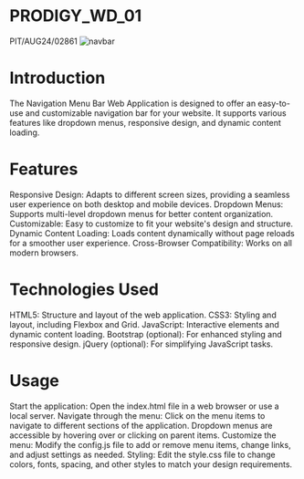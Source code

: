 # PRODIGY_WD_01
PIT/AUG24/02861
![navbar](https://github.com/user-attachments/assets/6dca5708-8212-4f54-bba3-883f7139f856)
# Introduction
The Navigation Menu Bar Web Application is designed to offer an easy-to-use and customizable navigation bar for your website. It supports various features like dropdown menus, responsive design, and dynamic content loading.

# Features
Responsive Design: Adapts to different screen sizes, providing a seamless user experience on both desktop and mobile devices. Dropdown Menus: Supports multi-level dropdown menus for better content organization. Customizable: Easy to customize to fit your website's design and structure. Dynamic Content Loading: Loads content dynamically without page reloads for a smoother user experience. Cross-Browser Compatibility: Works on all modern browsers.

# Technologies Used
HTML5: Structure and layout of the web application. CSS3: Styling and layout, including Flexbox and Grid. JavaScript: Interactive elements and dynamic content loading. Bootstrap (optional): For enhanced styling and responsive design. jQuery (optional): For simplifying JavaScript tasks.

# Usage
Start the application: Open the index.html file in a web browser or use a local server.
Navigate through the menu: Click on the menu items to navigate to different sections of the application. Dropdown menus are accessible by hovering over or clicking on parent items.
Customize the menu: Modify the config.js file to add or remove menu items, change links, and adjust settings as needed.
Styling: Edit the style.css file to change colors, fonts, spacing, and other styles to match your design requirements.

